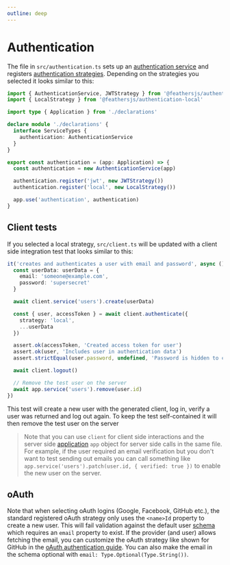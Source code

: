 ```yaml
---
outline: deep
---
```


# Authentication

The file in `src/authentication.ts` sets up an [authentication service](../../api/authentication/service.md) and registers [authentication strategies](../../api/authentication/strategy.md). Depending on the strategies you selected it looks similar to this:

```ts
import { AuthenticationService, JWTStrategy } from '@feathersjs/authentication'
import { LocalStrategy } from '@feathersjs/authentication-local'

import type { Application } from './declarations'

declare module './declarations' {
  interface ServiceTypes {
    authentication: AuthenticationService
  }
}

export const authentication = (app: Application) => {
  const authentication = new AuthenticationService(app)

  authentication.register('jwt', new JWTStrategy())
  authentication.register('local', new LocalStrategy())

  app.use('authentication', authentication)
}
```

## Client tests

If you selected a local strategy, `src/client.ts` will be updated with a client side integration test that looks similar to this:

```ts
it('creates and authenticates a user with email and password', async () => {
  const userData: userData = {
    email: 'someone@example.com',
    password: 'supersecret'
  }

  await client.service('users').create(userData)

  const { user, accessToken } = await client.authenticate({
    strategy: 'local',
    ...userData
  })

  assert.ok(accessToken, 'Created access token for user')
  assert.ok(user, 'Includes user in authentication data')
  assert.strictEqual(user.password, undefined, 'Password is hidden to clients')

  await client.logout()

  // Remove the test user on the server
  await app.service('users').remove(user.id)
})
```

This test will create a new user with the generated client, log in, verify a user was returned and log out again. To keep the test self-contained it will then remove the test user on the server

<BlockQuote type="tip">

Note that you can use `client` for client side interactions and the server side [application](./application.md#application) `app` object for server side calls in the same file. For example, if the user required an email verification but you don't want to test sending out emails you can call something like `app.service('users').patch(user.id, { verified: true })` to enable the new user on the server.

</BlockQuote>

## oAuth

Note that when selecting oAuth logins (Google, Facebook, GitHub etc.), the standard registered oAuth strategy only uses the `<name>Id` property to create a new user. This will fail validation against the default user [schema](./schemas.md) which requires an `email` property to exist. If the provider (and user) allows fetching the email, you can customize the oAuth strategy like shown for GitHub in the [oAuth authentication guide](../basics/authentication.md#login-with-github). You can also make the email in the schema optional with `email: Type.Optional(Type.String())`.

